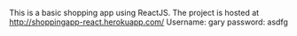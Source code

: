 This is a basic shopping app using ReactJS.
The project is hosted at http://shoppingapp-react.herokuapp.com/
Username: gary
password: asdfg

